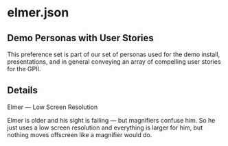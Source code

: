# elmer.json

## Demo Personas with User Stories

This preference set is part of our set of personas used for the demo install,
presentations, and in general conveying an array of compelling user stories for
the GPII.

## Details

Elmer  — Low Screen Resolution

Elmer is older and his sight is failing — but magnifiers confuse him.  So he just uses a low screen resolution and everything is larger for him, but nothing moves offscreen like a magnifier would do.
